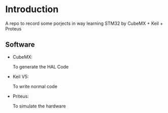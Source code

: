 # Introduction

A repo to record some porjects in way learning STM32 by CubeMX + Keil + Proteus

## Software

* CubeMX:
  
  To generate the HAL Code

* Keil V5:
  
  To write normal code

* Priteus:
  
  To simulate the hardware
